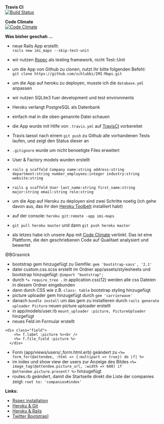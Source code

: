 **Travis CI**  
[![Build Status](https://travis-ci.org/schlubbi/IMI-Maps.png?branch=master)](https://travis-ci.org/schlubbi/IMI-Maps)

**Code Climate**  
[![Code Climate](https://codeclimate.com/github/schlubbi/IMI-Maps.png)](https://codeclimate.com/github/schlubbi/IMI-Maps)

**Was bisher geschah ...**  

- neue Rails App erstellt:  
    `rails new imi_maps --skip-test-unit`  

- wir nutzen [Rspec](https://github.com/rspec/rspec) als testing framework, nicht Test::Unit  
- um die App von Github zu clonen, nutzt ihr bitte folgenden Befehl:   
    `git clone https://github.com/schlubbi/IMI-Maps.git`  
- um die App auf heroku zu deployen, musste ich die `database.yml` anpassen  
- wir nutzen SQLite3 fuer development und test environments  
- Heroku verlangt PostgreSQL als Datenbank  
- einfach mal in die oben genannte Datei schauen  
- die App wurde mit Hilfe von `.travis.yml` auf [TravisCI](https://travis-ci.org/schlubbi/IMI-Maps) vorbereitet  
- Travis laesst nach einem `git push` zu Github alle vorhandenen Tests laufen, und zeigt den Status dieser an   
- `.gitignore` wurde um nicht benoetigte Files erweitert  
- User & Factory models wurden erstellt  
- `rails g scaffold Company name:string address:string department:string number_employees:integer industry:string website:string`  
- `rails g scaffold User last_name:string first_name:string major:string email:string role:string`  
- um die App auf Heroku zu deployen sind zwei Schritte noetig (ich gehe davon aus, das ihr den [Heroku Toolbelt](https://toolbelt.heroku.com/) installiert habt)  
- auf der console: `heroku git:remote -app imi-maps` 
- `git pull heroku master` und dann `git push heroku master`  
- als letzes habe ich unsere App mit [Code Climate](https://codeclimate.com/github/schlubbi/IMI-Maps/) verlinkt. Das ist eine Plattform, die den geschriebenen Code auf Qualitaet analysiert und bewertet 

@BGrasnick
- bootstrap gem hinzugefügt zu Gemfile: `gem 'bootstrap-sass', '2.1'`
- datei custom.css.scss erstellt im Ordner app/assets/stylesheets und bootstrap hinzugefügt: `@import "bootstrap";`
- durch `*= require_tree .` in application.css(12) werden alle css Dateien in diesem Ordner eingebunden
- dann durch CSS wie z.B. `class: table` bootstrap styling hinzugefügt
- picture uploader gem hinzugefügt durch `gem 'carrierwave'`
- danach `bundle install` um das gem zu installieren
durch `rails generate uploader Picture` neuen picture uploader erstellt
- in app/models/user.rb `mount_uploader :picture, PictureUploader` hinzgefügt
- neues Feld im Formular erstellt
``` 
<div class="field">
    <%= f.label :picture %><br />
    <%= f.file_field :picture %>
  </div>
```
- Form (app/views/users/\_form.html.erb) geändert zu `<%= form_for(@attendee, :html => {:multipart => true}) do |f| %>`
- im index und show view der users zur Anzeige des Bildes `<%= image_tag(@attendee.picture_url, :width => 600) if @attendee.picture.present? %>` hinzugefügt
- routes.rb geändert, damit die Startseite direkt die Liste der companies zeigt: `root to: 'companies#index'`


**Links:**  
- [Rspec installation](http://www.rubyinside.com/how-to-rails-3-and-rspec-2-4336.html)  
- [Heroku & Git](https://devcenter.heroku.com/articles/git)  
- [Heroku & Rails](https://devcenter.heroku.com/articles/rails3)  
- [Twitter Bootstrap](http://twitter.github.io/bootstrap/base-css.html)]




